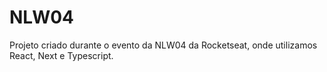 # NLW04
Projeto criado durante o evento da NLW04 da Rocketseat, onde utilizamos React, Next e Typescript.
